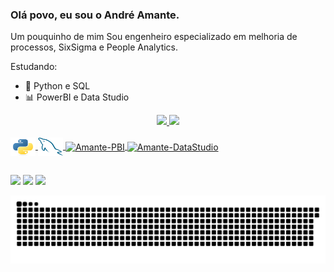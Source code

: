 ### Olá povo, eu sou o André Amante.

Um pouquinho de mim 
Sou engenheiro especializado em melhoria de processos, SixSigma e People Analytics. 

Estudando:
- 🐍 Python e SQL
- 📊 PowerBI e Data Studio

<div align="center">
  <a href="https://github.com/Engenheirodg">
  <img height="180em" src="https://github-readme-stats.vercel.app/api?username=engenheirodg&show_icons=true&theme=dracula&include_all_commits=true&count_private=true"/>
  <img height="120em" src="https://github-readme-stats.vercel.app/api/top-langs/?username=engenheirodg&layout=compact&langs_count=7&theme=dracula"/>
</div>

<div style="display: inline_block"><br>
  <img align="center" alt="Amante-Python" height="30" width="40" src="https://raw.githubusercontent.com/devicons/devicon/master/icons/python/python-original.svg">
  <img align="center" alt="Amante-MySQL" height="30" width="40" src="https://raw.githubusercontent.com/devicons/devicon/master/icons/mysql/mysql-original.svg">
  <img align="center" alt="Amante-PBI" height="30" width="40" src="https://upload.wikimedia.org/wikipedia/commons/thumb/c/cf/New_Power_BI_Logo.svg/2048px-New_Power_BI_Logo.svg.png">
  <img align="center" alt="Amante-DataStudio" height="30" width="40" src="https://cdn.worldvectorlogo.com/logos/google-data-studio.svg">
 
 ##
  
<div>
  <a href="https://instagram.com/engenheirodg" target="_blank"><img src="https://img.shields.io/badge/-Instagram-%23E4405F?style=for-the-badge&logo=instagram&logoColor=white" target="_blank"></a>
  <a href="https://www.linkedin.com/in/andreamante" target="_blank"><img src="https://img.shields.io/badge/-LinkedIn-%230077B5?style=for-the-badge&logo=linkedin&logoColor=white" target="_blank"></a> 
  <a href = "mailto:andre.amante@gmail.com"><img src="https://img.shields.io/badge/-Gmail-%23333?style=for-the-badge&logo=gmail&logoColor=white" target="_blank"></a>

 
  ![Snake animation](https://github.com/engenheirodg/engenheirodg/blob/output/github-contribution-grid-snake.svg)
  
</div>
